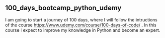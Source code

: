 
## 100_days_bootcamp_python_udemy

I am going to start a journey of 100 days, where I will follow the intructions of the course https://www.udemy.com/course/100-days-of-code/ . 
In this course I expect to improve my knowledge in Python and become an expert. 


